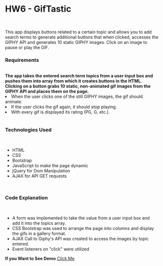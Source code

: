 <h1>HW6 - GifTastic</h1>
<br>
<p>This app displays buttons related to a certain topic and allows you to add search terms to generate additional buttons that when clicked, accesses the GIPHY API and generates 10 static GIPHY images. Click on an image to pause or play the GIF.</p>
<h3>Requirements</h3>
<br>
<strong>The app takes the entered search term topics from a user input box and pushes them into array from which it creates buttons in the HTML. Clicking on a button grabs 10 static, non-animated gif images from the GIPHY API and places them on the page.</strong>
<br>

<li>When the user clicks one of the still GIPHY images, the gif should animate.</li>
<li>If the user clicks the gif again, it should stop playing.</li>
<li>With every gif is displayed its rating (PG, G, etc.).</li>
</ul>
<br>
<h3>Technologies Used</h3>
<br>
<ul>
<li>HTML</li>
<li>CSS </li>
<li>Bootstrap</li>
<li>JavaScript to make the page dynamic</li>
<li>jQuery for Dom Manipulation</li>
<li>AJAX for API GET requests</li>
</ul>
<br>
<h3>Code Explanation</h3>
<br>
<ul>
<li>A form was implemented to take the value from a user input box and add it into the topics array.</li>
<li>CSS Bootstrap was used to arrange the page into columns and display the gifs in a gallery format.</li>
<li>AJAX Call to Giphy's API was created to access the images by topic entered.</li>
<li>Event listeners on "click" were utilized </li>
</ul>
<strong>If you Want to See Demo</strong> <a href = "https://nebiyouk.github.io/GifTastic" target = "_blank">Click Me</a>

